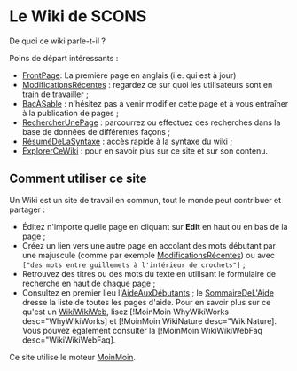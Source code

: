 

# Le Wiki de SCONS

De quoi ce wiki parle-t-il ? 

Poins de départ intéressants : 

* [FrontPage](FrontPage): La première page en anglais (i.e. qui est à jour) 
* [ModificationsRécentes](ModificationsRécentes) : regardez ce sur quoi les utilisateurs sont en train de travailler ; 
* [BacÀSable](BacÀSable) : n'hésitez pas à venir modifier cette page et à vous entraîner à la publication de pages ; 
* [RechercherUnePage](RechercherUnePage) : parcourrez ou effectuez des recherches dans la base de données de différentes façons ; 
* [RésuméDeLaSyntaxe](RésuméDeLaSyntaxe) : accès rapide à la syntaxe du wiki ; 
* [ExplorerCeWiki](ExplorerCeWiki) : pour en savoir plus sur ce site et sur son contenu. 

## Comment utiliser ce site

Un Wiki est un site de travail en commun, tout le monde peut contribuer et partager : 

* Éditez n'importe quelle page en cliquant sur **Edit** en haut ou en bas de la page ; 
* Créez un lien vers une autre page en accolant des mots débutant par une majuscule (comme par exemple [ModificationsRécentes](ModificationsRécentes)) ou avec `["des mots entre guillemets à l'intérieur de crochets"]` ; 
* Retrouvez des titres ou des mots du texte en utilisant le formulaire de recherche en haut de chaque page ; 
* Consultez en premier lieu l'[AideAuxDébutants](AideAuxDébutants) ; le [SommaireDeL'Aide](SommaireDeL'Aide) dresse la liste de toutes les pages d'aide. 
Pour en savoir plus sur ce qu'est un [WikiWikiWeb](WikiWikiWebVF), lisez [!MoinMoin WhyWikiWorks desc="WhyWikiWorks] et [!MoinMoin WikiNature desc="WikiNature]. Vous pouvez également consulter la [!MoinMoin WikiWikiWebFaq desc="WikiWikiWebFaq]. 

Ce site utilise le moteur [MoinMoin](MoinMoinVF). 
